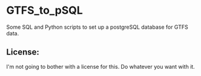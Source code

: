 # GTFS_to_pSQL
Some SQL and Python scripts to set up a postgreSQL database for GTFS data.

## License:
I'm not going to bother with a license for this. Do whatever you want with it.
